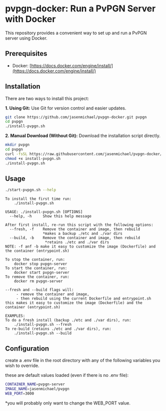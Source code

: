# pvpgn-docker: Run a PvPGN Server with Docker

This repository provides a convenient way to set up and run a PvPGN server using Docker.

## Prerequisites

* Docker: [https://docs.docker.com/engine/install/](https://docs.docker.com/engine/install/)

## Installation

There are two ways to install this project:

**1. Using Git:**
Use Git for version control and easier updates.

```bash
git clone https://github.com/jasenmichael/pvpgn-docker.git pvpgn
cd pvpgn
./install-pvpgn.sh
```


**2. Manual Download (Without Git):**
Download the installation script directly.
```bash
mkdir pvpgn
cd pvpgn
curl -fsSL https://raw.githubusercontent.com/jasenmichael/pvpgn-docker/main/install-pvpgn.sh -O
chmod +x install-pvpgn.sh
./install-pvpgn.sh
```

## Usage
```bash
./start-pvpgn.sh --help
```

```
To install the first time run:
    ./install-pvpgn.sh
  
USAGE: ./install-pvpgn.sh [OPTIONS]
  --help, -h     Show this help message

After first install, re-run this script with the following options:
  --fresh, -f    Remove the container and image, then rebuild
                 *makes a backup ./etc and ./var dirs
  --build, -b    Remove the container and image, then rebuild
                  *retains ./etc and ./var dirs
NOTE: -f anf -b make it easy to customize the image (Dockerfile) and the container (entrypoint.sh)

To stop the container, run:
    docker stop pvpgn-server
To start the container, run:
    docker start pvpgn-server
To remove the container, run:
    docker rm pvpgn-server
  
--fresh and --build flags will:
     - remove the container and image,
     - then rebuild using the current Dockerfile and entrypoint.sh
this makes it easy to customize the image (Dockerfile) and the container (entrypoint.sh)
  
EXAMPLES:
To do a fresh install (backup ./etc and ./var dirs), run:
    ./install-pvpgn.sh --fresh
To re-build (retains ./etc and ./var dirs), run:
    ./install-pvpgn.sh --build
```

## Configuration
create a .env file in the root directory with any of the following variables you wish to override. 

these are default values loaded (even if there is no .env file):
```bash
CONTAINER_NAME=pvpgn-server
IMAGE_NAME=jasenmichael/pvpgn
WEB_PORT=3000
```
*you will probably only want to change the WEB_PORT value.
